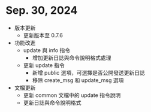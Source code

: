 # Sep. 30, 2024
* 版本更新
  - 更新版本至 0.7.6
* 功能改進
  - update 與 info 指令
    - 增加更新日誌與命令說明格式處理
  - 更新 update 指令
    - 新增 public 選項，可選擇是否公開發送更新日誌
    - 移除 create_msg 和 update_msg 選項
* 文檔更新
  - 更新 common 文檔中的 update 指令說明
  - 更新日誌與命令說明格式

